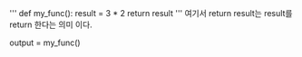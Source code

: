 

'''
def my_func():
    result = 3 * 2
    return result
'''
여기서 return result는 result를 return 한다는 의미 이다.

output = my_func()
